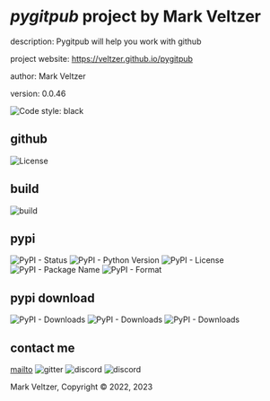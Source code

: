 # *pygitpub* project by Mark Veltzer

description: Pygitpub will help you work with github

project website: https://veltzer.github.io/pygitpub

author: Mark Veltzer

version: 0.0.46

![Code style: black](https://img.shields.io/badge/code%20style-black-000000.svg)

## github

![License](https://img.shields.io/github/license/veltzer/pygitpub)

## build

![build](https://github.com/veltzer/pygitpub/workflows/build/badge.svg)

## pypi

![PyPI - Status](https://img.shields.io/pypi/status/pygitpub)
![PyPI - Python Version](https://img.shields.io/pypi/pyversions/pygitpub)
![PyPI - License](https://img.shields.io/pypi/l/pygitpub)
![PyPI - Package Name](https://img.shields.io/pypi/v/pygitpub)
![PyPI - Format](https://img.shields.io/pypi/format/pygitpub)

## pypi download

![PyPI - Downloads](https://img.shields.io/pypi/dd/pygitpub)
![PyPI - Downloads](https://img.shields.io/pypi/dw/pygitpub)
![PyPI - Downloads](https://img.shields.io/pypi/dm/pygitpub)



## contact me
[mailto](mailto:mark.veltzer@gmail.com)
![gitter](https://img.shields.io/gitter/room/veltzer/mark.veltzer)
![discord](https://img.shields.io/discord/719336281624281119)
![discord](https://img.shields.io/discord/719336282194444302)

Mark Veltzer, Copyright © 2022, 2023
